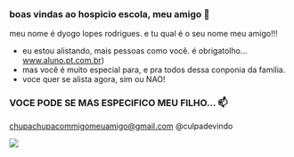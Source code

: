 ### boas vindas ao hospicio escola, meu amigo 💙

meu nome é dyogo lopes rodrigues. e tu qual é o seu nome meu amigo!!!

- eu estou alistando, mais pessoas como você. é obrigatolho... www.aluno.pt.com.br)
- mas você é muito especial para, e pra todos dessa conponia da familia.
- voce quer se alista agora, sim ou NAO!


### VOCE PODE SE MAS ESPECIFICO MEU FILHO... 📫

chupachupacommigomeuamigo@gmail.com
@culpadevindo

![](https://media1.tenor.com/m/pGTi-vg018UAAAAd/sus-among-us-skin-tone-chicken-bone.gif)
